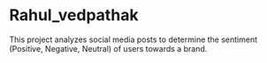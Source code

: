 # Rahul_vedpathak
This project analyzes social media posts to determine the sentiment (Positive, Negative, Neutral) of users towards a brand.
